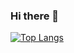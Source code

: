 ### Hi there 👋

<!--
**mfuu/mfuu** is a ✨ _special_ ✨ repository because its `README.md` (this file) appears on your GitHub profile.

Here are some ideas to get you started:

- 🔭 I’m currently working on ...
- 🌱 I’m currently learning ...
- 👯 I’m looking to collaborate on ...
- 🤔 I’m looking for help with ...
- 💬 Ask me about ...
- 📫 How to reach me: ...
- 😄 Pronouns: ...
- ⚡ Fun fact: ...
-->


<!-- [![mfuu's github stats](https://github-readme-stats.vercel.app/api?username=mfuu)](https://github.com/anuraghazra/github-readme-stats) -->

[![Top Langs](https://github-readme-stats.vercel.app/api/top-langs/?username=mfuu&layout=compact)](https://github.com/anuraghazra/github-readme-stats)
